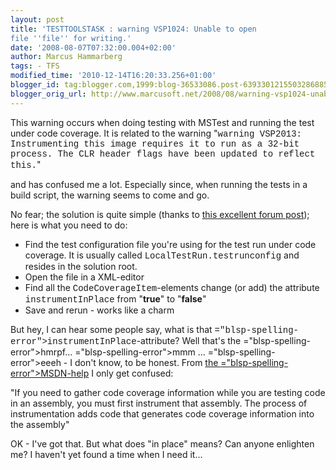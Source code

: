 ```yaml
---
layout: post
title: 'TESTTOOLSTASK : warning VSP1024: Unable to open
file ''file'' for writing.'
date: '2008-08-07T07:32:00.004+02:00'
author: Marcus Hammarberg
tags: - TFS
modified_time: '2010-12-14T16:20:33.256+01:00'
blogger_id: tag:blogger.com,1999:blog-36533086.post-6393301215503286885
blogger_orig_url: http://www.marcusoft.net/2008/08/warning-vsp1024-unable-to-open-file.html
---
```


This warning occurs when doing testing with <span
id="SPELLING_ERROR_0" class="blsp-spelling-error">MSTest</span> and
running the test under code coverage. It is related to the warning
"<span style="font-family:courier new;">warning <span
id="SPELLING_ERROR_1" class="blsp-spelling-error">VSP</span>2013:
Instrumenting this image requires it to run as a 32-bit process. The
<span id="SPELLING_ERROR_2" class="blsp-spelling-error">CLR</span>
header flags have been updated to reflect this.</span>"

and has confused me a lot. Especially since, when running the tests in a
build script, the warning seems to come and go.

No fear; the solution is quite simple (thanks to [this excellent forum
post](http://forums.microsoft.com/MSDN/ShowPost.aspx?PostID=2149662&SiteID=1));
here is what you need to do:

-   Find the test configuration file <span id="SPELLING_ERROR_3"
    class="blsp-spelling-corrected">you're</span> using for the test run
    under code coverage. It is <span id="SPELLING_ERROR_4"
    class="blsp-spelling-corrected">usually</span> called <span
    style="font-family:courier new;"><span id="SPELLING_ERROR_5"
    class="blsp-spelling-error">LocalTestRun</span>.<span
    id="SPELLING_ERROR_6"
    class="blsp-spelling-error">testrunconfig</span></span> and resides
    in the solution root.
-   Open the file in a XML-editor
-   Find all the <span style="font-family:courier new;"><span
    id="SPELLING_ERROR_7"
    class="blsp-spelling-error">CodeCoverageItem</span></span>-elements
    change (or add) the attribute
    <span style="font-family:courier new;"><span id="SPELLING_ERROR_8"
    class="blsp-spelling-error">instrumentInPlace</span></span> from
    "**true**" to "**false**"
-   Save and rerun - works like a charm

But hey, I can hear some people say, what is that <span
style="font-family:courier new;"><span>="blsp-spelling-error">instrumentInPlace</span></span>-attribute?
Well that's the <span>="blsp-spelling-error">hmrpf</span>... <span>="blsp-spelling-error">mmm</span> ... <span>="blsp-spelling-error">eeeh</span> - I don't know, to be honest.
From [the <span>="blsp-spelling-error">MSDN</span>-help](http://msdn.microsoft.com/en-us/library/ms243141.aspx)
I only get confused:

"If you need to gather code coverage information while you are testing
code in an assembly, you must first instrument that assembly. The
process of instrumentation adds code that generates code coverage
information into the assembly"

OK - I've got that. But what does "in place" means? Can anyone enlighten
me? I haven't yet found a time when I need it...

